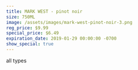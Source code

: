 ```yaml
---
title: MARK WEST - pinot noir
size: 750ML
image: /assets/images/mark-west-pinot-noir-3.png
reg_price: $9.99
special_price: $6.49
expiration_date: 2019-01-29 00:00:00 -0700
show_special: true
---
```


all types